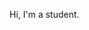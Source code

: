 Hi, I'm a student.

<!---
Zekaitoo/Zekaitoo is a ✨ special ✨ repository because its `README.md` (this file) appears on your GitHub profile.
You can click the Preview link to take a look at your changes.
--->
